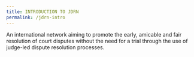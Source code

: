 ```yaml
---
title: INTRODUCTION TO JDRN
permalink: /jdrn-intro
---
```


An international network aiming to promote the early, amicable and fair resolution of court disputes without the need for a trial through the use of judge-led dispute resolution processes.
